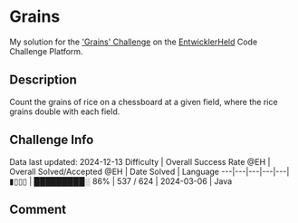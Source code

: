 # Grains

My solution for the ['Grains' Challenge](https://platform.entwicklerheld.de/challenge/grains?technology=Java) on the [EntwicklerHeld](https://platform.entwicklerheld.de/) Code Challenge Platform.

## Description
Count the grains of rice on a chessboard at a given field, where the rice grains double with each field.

## Challenge Info
Data last updated: 2024-12-13
Difficulty | Overall Success Rate @EH | Overall Solved/Accepted @EH | Date Solved | Language
---|---|---|---|---|
▮▯▯▯ | █████████░ 86% | 537 / 624 | 2024-03-06 | Java

## Comment
